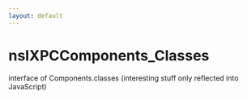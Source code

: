 ```yaml
---
layout: default
---
```


# nsIXPCComponents_Classes #

interface of Components.classes
(interesting stuff only reflected into JavaScript)

